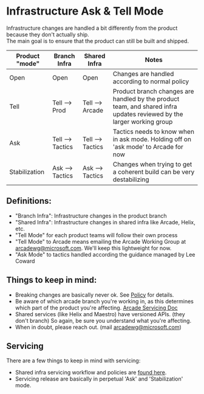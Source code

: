# Infrastructure Ask & Tell Mode

Infrastructure changes are handled a bit differently from the product because they don't actually ship.  
The main goal is to ensure that the product can still be built and shipped.

| Product "mode" | Branch Infra     | Shared Infra     | Notes                                              |
| ---------------| -----------------| ---------------- |----------------------------------------------------|
| Open           | Open             | Open             | Changes are handled according to normal policy     |
| Tell           | Tell --> Prod    | Tell --> Arcade  | Product branch changes are handled by the product team, and shared infra updates reviewed by the larger working group |
| Ask            | Tell --> Tactics | Tell --> Tactics | Tactics needs to know when in ask mode.  Holding off on 'ask mode' to Arcade for now  |
| Stabilization  | Ask --> Tactics  | Ask --> Tactics  | Changes when trying to get a coherent build can be very destabilizing  |

## Definitions:
- "Branch Infra": Infrastructure changes in the product branch
- "Shared Infra": Infrastructure changes in shared infra like Arcade, Helix, etc.
- "Tell Mode" for each product teams will follow their own process
- "Tell Mode" to Arcade means emailing the Arcade Working Group at arcadewg@microsoft.com.  We'll keep this lightweight for now.
- "Ask Mode" to tactics handled according the guidance managed by Lee Coward

## Things to keep in mind:
- Breaking changes are basically never ok.  See [Policy](ChangesPolicy.md) for details.
- Be aware of which arcade branch you're working in, as this determines which part of the product you're affecting. [Arcade Servicing Doc](ArcadeServicing.md)
- Shared services (like Helix and Maestro) have versioned APIs. (they don't branch)  So again, be sure you understand what you're affecting.
- When in doubt, please reach out.  (mail arcadewg@microsoft.com)

## Servicing
There are a few things to keep in mind with servicing:
- Shared infra servicing workflow and policies are [found here](ArcadeServicing.md). 
- Servicing release are basically in perpetual 'Ask' and 'Stabilization' mode.